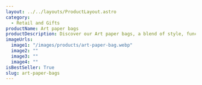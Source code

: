 ```yaml
---
layout: ../../layouts/ProductLayout.astro
category:
  - Retail and Gifts
productName: Art paper bags
productDescription: Discover our Art paper bags, a blend of style, functionality, and quality that stands out. Perfect for your everyday needs.
imageUrls:
  image1: "/images/products/art-paper-bag.webp"
  image2: ""
  image3: ""
  image4: ""
isBestSeller: True
slug: art-paper-bags
---
```


